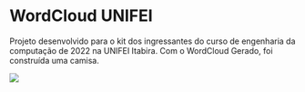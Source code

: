 # WordCloud UNIFEI

Projeto desenvolvido para o kit dos ingressantes do curso de engenharia da computação de 2022 na UNIFEI Itabira. Com o WordCloud Gerado, foi construída uma camisa.

![](./img_out/wc_final.png)

